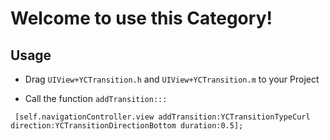 # Welcome to use this Category!
## Usage
* Drag `UIView+YCTransition.h` and `UIView+YCTransition.m` to your Project

* Call the function `addTransition:::`
<pre><code> [self.navigationController.view addTransition:YCTransitionTypeCurl direction:YCTransitionDirectionBottom duration:0.5];</code></pre>

